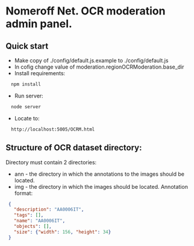 # Nomeroff Net. OCR moderation admin panel.


## Quick start
  * Make copy of ./config/default.js.example to ./config/default.js
  * In cofig change value of moderation.regionOCRModeration.base_dir
  * Install requirements:
  ```bash
    npm install
  ```
  * Run server:
  ```bash
    node server
  ```
  * Locate to:
  ```url
    http://localhost:5005/OCRM.html
  ```
  
  
## Structure of OCR dataset directory:
   Directory must contain 2 directories:
   * ann - the directory in which the annotations to the images should be located. 
   * img - the directory in which the images should be located.
   Annotation format:
   ```json
    {
      "description": "AA0006IT", 
      "tags": [], 
      "name": "AA0006IT", 
      "objects": [], 
      "size": {"width": 156, "height": 34}
    }
```
      